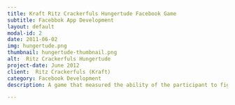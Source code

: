 ```yaml
---
title: Kraft Ritz Crackerfuls Hungertude Facebook Game
subtitle: Facebbok App Development
layout: default
modal-id: 2
date: 2011-06-02
img: hungertude.png
thumbnail: hungertude-thumbnail.png
alt:  Ritz Crackerfuls Hungertude
project-date: June 2012
client:  Ritz Crackerfuls (Kraft)
category: Facebook Development
description: A game that measured the ability of the participant to fight hunger in a fun and entertaining way. This included a social media component that allowed users to share their online experience with friends on select social networks.

---
```

